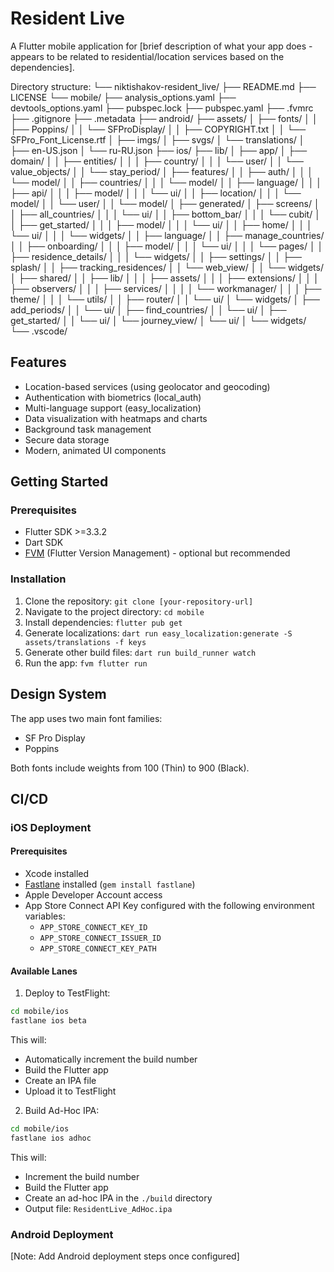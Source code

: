 # Resident Live

A Flutter mobile application for [brief description of what your app does - appears to be related to residential/location services based on the dependencies].

Directory structure:
└── niktishakov-resident_live/
    ├── README.md
    ├── LICENSE
    └── mobile/
        ├── analysis_options.yaml
        ├── devtools_options.yaml
        ├── pubspec.lock
        ├── pubspec.yaml
        ├── .fvmrc
        ├── .gitignore
        ├── .metadata
        ├── android/
        ├── assets/
        │   ├── fonts/
        │   │   ├── Poppins/
        │   │   └── SFProDisplay/
        │   │       ├── COPYRIGHT.txt
        │   │       └── SFPro_Font_License.rtf
        │   ├── imgs/
        │   ├── svgs/
        │   └── translations/
        │       ├── en-US.json
        │       └── ru-RU.json
        ├── ios/
        ├── lib/
        │   ├── app/
        │   ├── domain/
        │   │   ├── entities/
        │   │   │   ├── country/
        │   │   │   └── user/
        │   │   └── value_objects/
        │   │       └── stay_period/
        │   ├── features/
        │   │   ├── auth/
        │   │   │   └── model/
        │   │   ├── countries/
        │   │   │   └── model/
        │   │   ├── language/
        │   │   │   ├── api/
        │   │   │   ├── model/
        │   │   │   └── ui/
        │   │   ├── location/
        │   │   │   └── model/
        │   │   └── user/
        │   │       └── model/
        │   ├── generated/
        │   ├── screens/
        │   │   ├── all_countries/
        │   │   │   └── ui/
        │   │   ├── bottom_bar/
        │   │   │   └── cubit/
        │   │   ├── get_started/
        │   │   │   ├── model/
        │   │   │   └── ui/
        │   │   ├── home/
        │   │   │   └── ui/
        │   │   │       └── widgets/
        │   │   ├── language/
        │   │   ├── manage_countries/
        │   │   ├── onboarding/
        │   │   │   ├── model/
        │   │   │   └── ui/
        │   │   │       └── pages/
        │   │   ├── residence_details/
        │   │   │   └── widgets/
        │   │   ├── settings/
        │   │   ├── splash/
        │   │   ├── tracking_residences/
        │   │   └── web_view/
        │   │       └── widgets/
        │   ├── shared/
        │   │   ├── lib/
        │   │   │   ├── assets/
        │   │   │   ├── extensions/
        │   │   │   ├── observers/
        │   │   │   ├── services/
        │   │   │   │   └── workmanager/
        │   │   │   ├── theme/
        │   │   │   └── utils/
        │   │   ├── router/
        │   │   └── ui/
        │   └── widgets/
        │       ├── add_periods/
        │       │   └── ui/
        │       ├── find_countries/
        │       │   └── ui/
        │       ├── get_started/
        │       │   └── ui/
        │       └── journey_view/
        │           └── ui/
        │               └── widgets/
        └── .vscode/


## Features

- Location-based services (using geolocator and geocoding)
- Authentication with biometrics (local_auth)
- Multi-language support (easy_localization)
- Data visualization with heatmaps and charts
- Background task management
- Secure data storage
- Modern, animated UI components

## Getting Started

### Prerequisites

- Flutter SDK >=3.3.2
- Dart SDK
- [FVM](https://fvm.app/) (Flutter Version Management) - optional but recommended

### Installation

1. Clone the repository: ```git clone [your-repository-url]```
2. Navigate to the project directory: ```cd mobile```
3. Install dependencies: ```flutter pub get```
4. Generate localizations: ```dart run easy_localization:generate -S assets/translations -f keys```
5. Generate other build files: ```dart run build_runner watch```
6. Run the app: ```fvm flutter run```

## Design System

The app uses two main font families:
- SF Pro Display
- Poppins

Both fonts include weights from 100 (Thin) to 900 (Black).

## CI/CD

### iOS Deployment

#### Prerequisites
- Xcode installed
- [Fastlane](https://fastlane.tools/) installed (`gem install fastlane`)
- Apple Developer Account access
- App Store Connect API Key configured with the following environment variables:
  - `APP_STORE_CONNECT_KEY_ID`
  - `APP_STORE_CONNECT_ISSUER_ID`
  - `APP_STORE_CONNECT_KEY_PATH`

#### Available Lanes

1. Deploy to TestFlight:
```bash
cd mobile/ios
fastlane ios beta
```
This will:
- Automatically increment the build number
- Build the Flutter app
- Create an IPA file
- Upload it to TestFlight

2. Build Ad-Hoc IPA:
```bash
cd mobile/ios
fastlane ios adhoc
```
This will:
- Increment the build number
- Build the Flutter app
- Create an ad-hoc IPA in the `./build` directory
- Output file: `ResidentLive_AdHoc.ipa`

### Android Deployment

[Note: Add Android deployment steps once configured]

